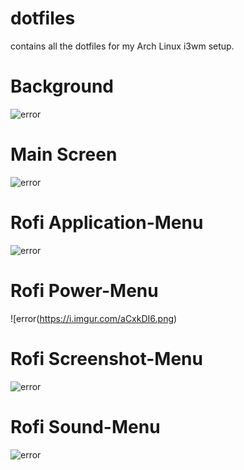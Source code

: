 # dotfiles
contains all the dotfiles for my Arch Linux i3wm setup.

# Background
![error](https://i.imgur.com/5V1CFjV.png)

# Main Screen
![error](https://i.imgur.com/iK2ZM6u.png)

# Rofi Application-Menu
![error](https://i.imgur.com/wTXxDnb.png)

# Rofi Power-Menu
![error(https://i.imgur.com/aCxkDI6.png)

# Rofi Screenshot-Menu
![error](https://i.imgur.com/7I3EuOY.png)

# Rofi Sound-Menu
![error](https://i.imgur.com/GxnXDbD.png)

